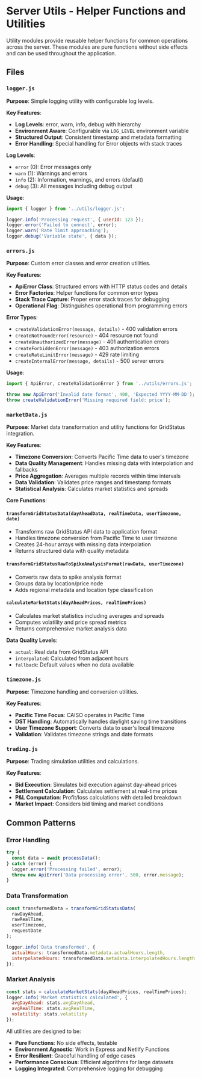 # Server Utils - Helper Functions and Utilities

Utility modules provide reusable helper functions for common operations across the server. These modules are pure functions without side effects and can be used throughout the application.

## Files

### `logger.js`
**Purpose**: Simple logging utility with configurable log levels.

**Key Features**:
- **Log Levels**: error, warn, info, debug with hierarchy
- **Environment Aware**: Configurable via `LOG_LEVEL` environment variable
- **Structured Output**: Consistent timestamp and metadata formatting
- **Error Handling**: Special handling for Error objects with stack traces

**Log Levels**:
- `error` (0): Error messages only
- `warn` (1): Warnings and errors
- `info` (2): Information, warnings, and errors (default)
- `debug` (3): All messages including debug output

**Usage**:
```javascript
import { logger } from '../utils/logger.js';

logger.info('Processing request', { userId: 123 });
logger.error('Failed to connect', error);
logger.warn('Rate limit approaching');
logger.debug('Variable state', { data });
```

### `errors.js`
**Purpose**: Custom error classes and error creation utilities.

**Key Features**:
- **ApiError Class**: Structured errors with HTTP status codes and details
- **Error Factories**: Helper functions for common error types
- **Stack Trace Capture**: Proper error stack traces for debugging
- **Operational Flag**: Distinguishes operational from programming errors

**Error Types**:
- `createValidationError(message, details)` - 400 validation errors
- `createNotFoundError(resource)` - 404 resource not found
- `createUnauthorizedError(message)` - 401 authentication errors
- `createForbiddenError(message)` - 403 authorization errors
- `createRateLimitError(message)` - 429 rate limiting
- `createInternalError(message, details)` - 500 server errors

**Usage**:
```javascript
import { ApiError, createValidationError } from '../utils/errors.js';

throw new ApiError('Invalid date format', 400, 'Expected YYYY-MM-DD');
throw createValidationError('Missing required field: price');
```

### `marketData.js`
**Purpose**: Market data transformation and utility functions for GridStatus integration.

**Key Features**:
- **Timezone Conversion**: Converts Pacific Time data to user's timezone
- **Data Quality Management**: Handles missing data with interpolation and fallbacks
- **Price Aggregation**: Averages multiple records within time intervals
- **Data Validation**: Validates price ranges and timestamp formats
- **Statistical Analysis**: Calculates market statistics and spreads

**Core Functions**:

#### `transformGridStatusData(dayAheadData, realTimeData, userTimezone, date)`
- Transforms raw GridStatus API data to application format
- Handles timezone conversion from Pacific Time to user timezone
- Creates 24-hour arrays with missing data interpolation
- Returns structured data with quality metadata

#### `transformGridStatusRawToSpikeAnalysisFormat(rawData, userTimezone)`
- Converts raw data to spike analysis format
- Groups data by location/price node
- Adds regional metadata and location type classification

#### `calculateMarketStats(dayAheadPrices, realTimePrices)`
- Calculates market statistics including averages and spreads
- Computes volatility and price spread metrics
- Returns comprehensive market analysis data

**Data Quality Levels**:
- `actual`: Real data from GridStatus API
- `interpolated`: Calculated from adjacent hours
- `fallback`: Default values when no data available

### `timezone.js`
**Purpose**: Timezone handling and conversion utilities.

**Key Features**:
- **Pacific Time Focus**: CAISO operates in Pacific Time
- **DST Handling**: Automatically handles daylight saving time transitions
- **User Timezone Support**: Converts data to user's local timezone
- **Validation**: Validates timezone strings and date formats

### `trading.js`
**Purpose**: Trading simulation utilities and calculations.

**Key Features**:
- **Bid Execution**: Simulates bid execution against day-ahead prices
- **Settlement Calculation**: Calculates settlement at real-time prices
- **P&L Computation**: Profit/loss calculations with detailed breakdown
- **Market Impact**: Considers bid timing and market conditions

## Common Patterns

### Error Handling
```javascript
try {
  const data = await processData();
} catch (error) {
  logger.error('Processing failed', error);
  throw new ApiError('Data processing error', 500, error.message);
}
```

### Data Transformation
```javascript
const transformedData = transformGridStatusData(
  rawDayAhead,
  rawRealTime,
  userTimezone,
  requestDate
);

logger.info('Data transformed', {
  actualHours: transformedData.metadata.actualHours.length,
  interpolatedHours: transformedData.metadata.interpolatedHours.length
});
```

### Market Analysis
```javascript
const stats = calculateMarketStats(dayAheadPrices, realTimePrices);
logger.info('Market statistics calculated', {
  avgDayAhead: stats.avgDayAhead,
  avgRealTime: stats.avgRealTime,
  volatility: stats.volatility
});
```

All utilities are designed to be:
- **Pure Functions**: No side effects, testable
- **Environment Agnostic**: Work in Express and Netlify Functions
- **Error Resilient**: Graceful handling of edge cases
- **Performance Conscious**: Efficient algorithms for large datasets
- **Logging Integrated**: Comprehensive logging for debugging